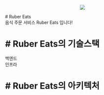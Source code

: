 <p align="center">
  <image src="./repo/logo.png" />
  <div># Ruber Eats</div>
  <span>음식 주문 서비스 Ruber Eats 입니다!</span>
</p>

<p>
  <h1># Ruber Eats의 기술스택</h1>
  <div>백엔드</div>
  <div>인프라</div>
</p>

<p>
  <h1># Ruber Eats의 아키텍처</h1>
</p>
